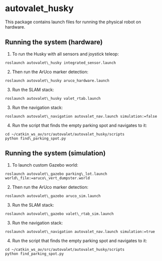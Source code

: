 # autovalet_husky

This package contains launch files for running the physical robot on hardware.

## Running the system (hardware)

1. To run the Husky with all sensors and joystick teleop:

```
roslaunch autovalet\_husky integrated_sensor.launch

```

2. Then run the ArUco marker detection:
```
roslaunch autovalet\_husky aruco_hardware.launch

```

3. Run the SLAM stack:

```
roslaunch autovalet\_husky valet_rtab.launch 

```

3. Run the navigation stack:

```
roslaunch autovalet\_navigation autovalet_nav.launch simulation:=false

```

4. Run the script that finds the empty parking spot and navigates to it:

```
cd ~/catkin_ws_av/src/autovalet/autovalet_husky/scripts
python find\_parking_spot.py

```

## Running the system (simulation)

1. To launch custom Gazebo world:

```
roslaunch autovalet\_gazebo parking\_lot.launch world\_file:=aruco\_vert_dumpster.world

```

2. Then run the ArUco marker detection:
```
roslaunch autovalet\_gazebo aruco_sim.launch 

```

3. Run the SLAM stack:

```
roslaunch autovalet\_gazebo valet\_rtab_sim.launch 

```

3. Run the navigation stack:

```
roslaunch autovalet\_navigation autovalet_nav.launch simulation:=true

```

4. Run the script that finds the empty parking spot and navigates to it:

```
cd ~/catkin_ws_av/src/autovalet/autovalet_husky/scripts
python find_parking_spot.py

```
